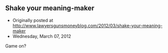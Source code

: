 ## Shake your meaning-maker

 * Originally posted at http://www.lawyersgunsmoneyblog.com/2012/03/shake-your-meaning-maker
 * Wednesday, March 07, 2012

Game on?